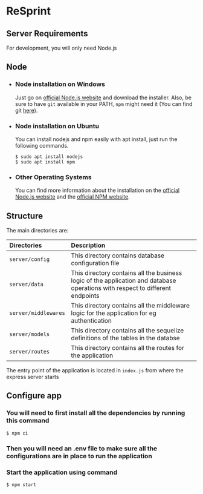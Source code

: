 # ReSprint

## Server Requirements

For development, you will only need Node.js

## Node

- ### Node installation on Windows

  Just go on [official Node.js website](https://nodejs.org/) and download the installer.
  Also, be sure to have `git` available in your PATH, `npm` might need it (You can find git [here](https://git-scm.com/)).

- ### Node installation on Ubuntu

  You can install nodejs and npm easily with apt install, just run the following commands.

      $ sudo apt install nodejs
      $ sudo apt install npm

- ### Other Operating Systems
  You can find more information about the installation on the [official Node.js website](https://nodejs.org/) and the [official NPM website](https://npmjs.org/).

## Structure

The main directories are:

| Directories    | Description                                                                                                                      |
| :------------- | :------------------------------------------------------------------------------------------------------------------------------- |
| `server/config`      | This directory contains database configuration file                                                                              |
| `server/data`        | This directory contains all the business logic of the application and database operations with respect to different endpoints    |
| `server/middlewares` | This directory contains all the middleware logic for the application for eg authentication                                       |
| `server/models`      | This directory contains all the sequelize definitions of the tables in the databse                                               |
| `server/routes`      | This directory contains all the routes for the application                                                                       |

The entry point of the application is located in `index.js` from where the express server starts

## Configure app

### You will need to first install all the dependencies by running this command

    $ npm ci

### Then you will need an .env file to make sure all the configurations are in place to run the application

### Start the application using command

    $ npm start
